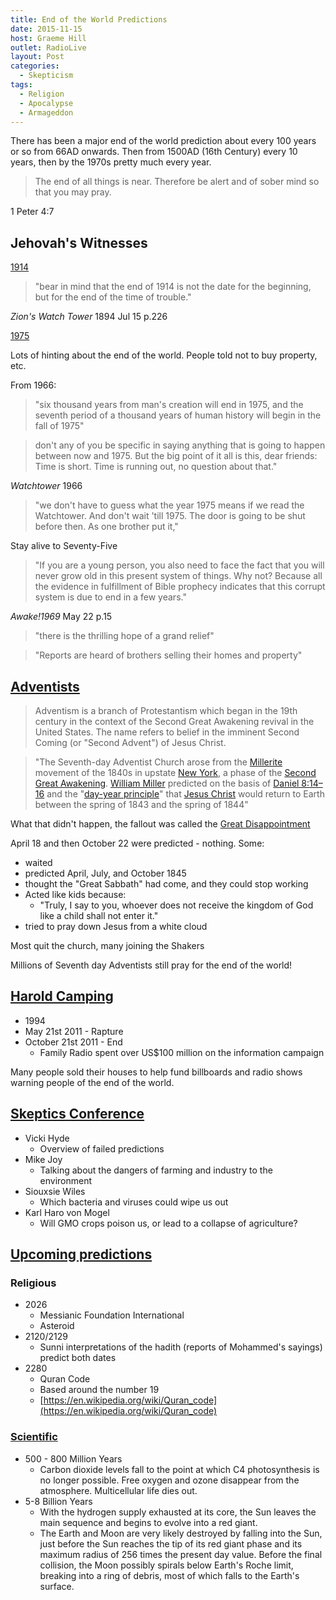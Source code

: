 ```yaml
---
title: End of the World Predictions
date: 2015-11-15
host: Graeme Hill
outlet: RadioLive
layout: Post
categories:
  - Skepticism
tags:
  - Religion
  - Apocalypse
  - Armageddon
---
```


There has been a major end of the world prediction about every 100 years or so from 66AD onwards. Then from 1500AD (16th Century) every 10 years, then by the 1970s pretty much every year.

<!-- more -->

> The end of all things is near. Therefore be alert and of sober mind so that you may pray.

1 Peter 4:7

## Jehovah's Witnesses

[1914](http://www.jwfacts.com/watchtower/failed-1914-predictions.php)

> "bear in mind that the end of 1914 is not the date for the beginning, but for the end of the time of trouble."

_Zion's Watch Tower_ 1894 Jul 15 p.226

[1975](http://www.jwfacts.com/watchtower/1975.php)

Lots of hinting about the end of the world. People told not to buy property, etc.

From 1966:

> "six thousand years from man's creation will end in 1975, and the seventh period of a thousand years of human history will begin in the fall of 1975"

> don't any of you be specific in saying anything that is going to happen between now and 1975. But the big point of it all is this, dear friends: Time is short. Time is running out, no question about that."

_Watchtower_ 1966

> "we don't have to guess what the year 1975 means if we read the Watchtower. And don't wait 'till 1975. The door is going to be shut before then. As one brother put it,"

Stay alive to Seventy-Five

> "If you are a young person, you also need to face the fact that you will never grow old in this present system of things. Why not? Because all the evidence in fulfillment of Bible prophecy indicates that this corrupt system is due to end in a few years."

_Awake!1969_ May 22 p.15

> "there is the thrilling hope of a grand relief"

> "Reports are heard of brothers selling their homes and property"

## [Adventists](https://en.wikipedia.org/wiki/Adventism)

> Adventism is a branch of Protestantism which began in the 19th century in the context of the Second Great Awakening revival in the United States. The name refers to belief in the imminent Second Coming (or "Second Advent") of Jesus Christ.

> "The Seventh-day Adventist Church arose from the [Millerite](https://en.wikipedia.org/wiki/Millerism) movement of the 1840s in upstate [New York](https://en.wikipedia.org/wiki/New_York), a phase of the [Second Great Awakening](https://en.wikipedia.org/wiki/Second_Great_Awakening). [William Miller](<https://en.wikipedia.org/wiki/William_Miller_(preacher)>) predicted on the basis of [Daniel 8:14–16](http://tools.wmflabs.org/bibleversefinder/?book=Daniel&verse=8:14%E2%80%9316&src=KJV) and the "[day-year principle](https://en.wikipedia.org/wiki/Day-year_principle)" that [Jesus Christ](https://en.wikipedia.org/wiki/Jesus_Christ) would return to Earth between the spring of 1843 and the spring of 1844"

What that didn't happen, the fallout was called the [Great Disappointment](https://en.wikipedia.org/wiki/Great_Disappointment)

April 18 and then October 22 were predicted - nothing. Some:

- waited
- predicted April, July, and October 1845
- thought the "Great Sabbath" had come, and they could stop working
- Acted like kids because:
  - "Truly, I say to you, whoever does not receive the kingdom of God like a child shall not enter it."
- tried to pray down Jesus from a white cloud

Most quit the church, many joining the Shakers

Millions of Seventh day Adventists still pray for the end of the world!

## [Harold Camping](https://en.wikipedia.org/wiki/Harold_Camping#End_times_calculations)

- 1994
- May 21st 2011 - Rapture
- October 21st 2011 - End
  - Family Radio spent over US$100 million on the information campaign

Many people sold their houses to help fund billboards and radio shows warning people of the end of the world.

## [Skeptics Conference](http://conference.skeptics.nz/programme)

- Vicki Hyde
  - Overview of failed predictions
- Mike Joy
  - Talking about the dangers of farming and industry to the environment
- Siouxsie Wiles
  - Which bacteria and viruses could wipe us out
- Karl Haro von Mogel
  - Will GMO crops poison us, or lead to a collapse of agriculture?

## [Upcoming predictions](https://en.wikipedia.org/wiki/List_of_dates_predicted_for_apocalyptic_events#Predictions_for_the_future)

### Religious

- 2026
  - Messianic Foundation International
  - Asteroid
- 2120/2129
  - Sunni interpretations of the hadith (reports of Mohammed's sayings) predict both dates
- 2280
  - Quran Code
  - Based around the number 19
  - [https://en.wikipedia.org/wiki/Quran_code](https://en.wikipedia.org/wiki/Quran_code)

### [Scientific](https://en.wikipedia.org/wiki/Timeline_of_the_far_future)

- 500 - 800 Million Years
  - Carbon dioxide levels fall to the point at which C4 photosynthesis is no longer possible. Free oxygen and ozone disappear from the atmosphere. Multicellular life dies out.
- 5-8 Billion Years
  - With the hydrogen supply exhausted at its core, the Sun leaves the main sequence and begins to evolve into a red giant.
  - The Earth and Moon are very likely destroyed by falling into the Sun, just before the Sun reaches the tip of its red giant phase and its maximum radius of 256 times the present day value. Before the final collision, the Moon possibly spirals below Earth's Roche limit, breaking into a ring of debris, most of which falls to the Earth's surface.
